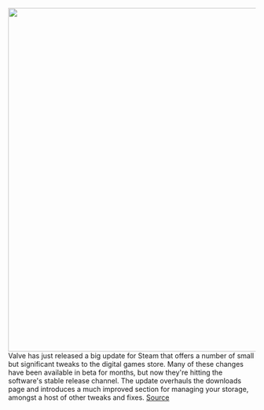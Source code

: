 <img src='https://cdn.vox-cdn.com/thumbor/eV0tW3A7qXxdB8JSDhRR19z04jY=/0x0:2040x1360/1200x800/filters:focal(857x517:1183x843)/cdn.vox-cdn.com/uploads/chorus_image/image/69838770/acastro_180509_1777_steam_0002.0.jpg' width='700px' /><br/>
Valve has just released a big update for Steam that offers a number of small but significant tweaks to the digital games store. Many of these changes have been available in beta for months, but now they're hitting the software's stable release channel. The update overhauls the downloads page and introduces a much improved section for managing your storage, amongst a host of other tweaks and fixes.
<a href='https://www.theverge.com/2021/9/10/22666371/steam-client-update-september-2021-downloads-page-storage-management-patch-notes'> Source <a/>